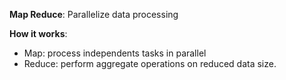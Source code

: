 **Map Reduce**: Parallelize data processing

**How it works**: 
* Map: process independents tasks in parallel
* Reduce: perform aggregate operations on reduced data size.
